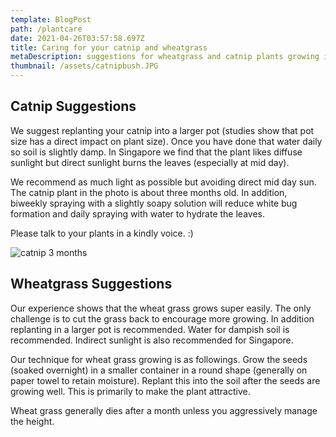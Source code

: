 ```yaml
---
template: BlogPost
path: /plantcare
date: 2021-04-26T03:57:58.697Z
title: Caring for your catnip and wheatgrass
metaDescription: suggestions for wheatgrass and catnip plants growing in singapore
thumbnail: /assets/catnipbush.JPG
---
```

## Catnip Suggestions

We suggest replanting your catnip into a larger pot (studies show that pot size has a  direct impact on plant size).  Once you have done that water daily so soil is slightly damp.  In Singapore we find that the plant likes diffuse sunlight but direct sunlight burns the leaves (especially at mid day).

We recommend as much light as possible but avoiding direct mid day sun.  The catnip plant in the photo is about three months old.  In addition, biweekly spraying with a slightly soapy solution will reduce white bug formation and daily spraying with water to hydrate the leaves.

Please talk to your plants in a kindly voice.  :)

![catnip 3 months](/assets/catnipbush.JPG "catnip at 3 months in age")

## Wheatgrass Suggestions

Our experience shows that the wheat grass grows super easily.  The only challenge is to cut the grass back to encourage more growing.  In addition replanting in a larger pot is recommended.  Water for dampish soil is recommended.  Indirect sunlight is also recommended for Singapore.

Our technique for wheat grass growing is as followings.  Grow the seeds (soaked overnight) in a smaller container in a round shape (generally on paper towel to retain moisture).  Replant this into the soil after the seeds are growing well.  This is primarily to make the plant attractive.

Wheat grass generally dies after a month unless you aggressively manage the height.
